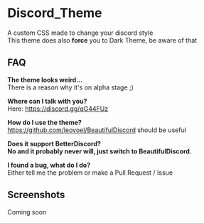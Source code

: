 # Discord_Theme
A custom CSS made to change your discord style<br>
This theme does also **force** you to Dark Theme, be aware of that<br>

## FAQ
**The theme looks weird...**<br>There is a reason why it's on alpha stage ;)

**Where can I talk with you?**<br>Here: https://discord.gg/qG44FUz

**How do I use the theme?**<br>https://github.com/leovoel/BeautifulDiscord should be useful

**Does it support BetterDiscord?**<br>**No and it probably never will, just switch to BeautifulDiscord.**

**I found a bug, what do I do?**<br>Either tell me the problem or make a Pull Request / Issue</a>

## Screenshots
Coming soon

